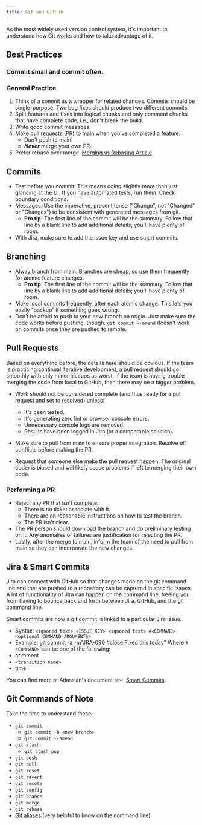 ```yaml
---
title: Git and GitHub
---
```


As the most widely used version control system, it's important to understand how Git works and how to take advantage of it.

## Best Practices

<h3>Commit small and commit often.</h3>

### General Practice

1. Think of a commit as a wrapper for related changes. Commits should be single-purpose. Two bug fixes should produce two different commits.
2. Split features and fixes into logical chunks and only comment chunks that have complete code, i.e., don't break the build.
3. Write good commit messages.
4. Make pull requests (PR) to main when you’ve completed a feature.
   - Don't push to main!
   - **_Never_** merge your own PR.
5. Prefer rebase over merge. [Merging vs Rebasing Article](https://www.atlassian.com/git/tutorials/merging-vs-rebasing)

## Commits

- Test before you commit. This means doing slightly more than just glancing at the UI. If you have automated tests, run them. Check boundary conditions.
- Messages: Use the imperative, present tense ("Change", not "Changed" or "Changes") to be consistent with generated messages from git.
  - <strong>Pro tip:</strong> The first line of the commit will be the summary. Follow that line by a blank line to add additional details; you'll have plenty of room.
- With Jira, make sure to add the issue key and use smart commits.

## Branching

- Alway branch from main. Branches are cheap, so use them frequently for atomic feature changes.
  - <strong>Pro tip:</strong> The first line of the commit will be the summary. Follow that line by a blank line to add additional details; you'll have plenty of room.
- Make local commits frequently, after each atomic change. This lets you easily “backup” if something goes wrong.
- Don’t be afraid to push to your new branch on origin. Just make sure the code works before pushing, though. `git commit --amend` doesn't work on commits once they are pushed to remote.

## Pull Requests

Based on everything before, the details here should be obvious. If the team is practicing continual iterative development, a pull request should go smoothly with only minor hiccups as worst. If the team is having trouble merging the code from local to GitHub, then there may be a bigger problem.

- Work should not be considered complete (and thus ready for a pull request and set to resolved) unless:

  - It's been tested.
  - It's generating zero lint or browser console errors.
  - Unnecessary console logs are removed.
  - Results have been logged in Jira (or a comparable solution).

- Make sure to pull from main to ensure proper integration. Resolve _all_ conflicts before making the PR.
- Request that someone else make the pull request happen. The original coder is biased and will likely cause problems if left to merging their own code.

### Performing a PR

- Reject any PR that isn't complete:
  - There is no ticket associate with it.
  - There are on reasonable instructions on how to test the branch.
  - The PR isn't clear.
- The PR person should download the branch and do preliminary testing on it. Any anomalies or failures are justification for rejecting the PR.
- Lastly, after the merge to main, inform the team of the need to pull from main so they can incorporate the new changes.

## Jira & Smart Commits

Jira can connect with GitHub so that changes made on the git command line and that are pushed to a repository can be captured in specific issues. A lot of functionality of Jira can happen on the command line, freeing you from having to bounce back and forth between Jira, GitHub, and the git command line.

Smart commits are how a git commit is linked to a particular Jira issue.

- Syntax: `<ignored text> <ISSUE_KEY> <ignored text> #<COMMAND> <optional COMMAND_ARGUMENTS>`
- Example: git commit -a -m"JRA-090 #close Fixed this today"
  Where `#<COMMAND>` can be one of the following:
- comment
- `<transition name>`
- time

You can find more at Atlassian's document site: [Smart Commits](https://confluence.atlassian.com/fisheye/using-smart-commits-960155400.html).

## Git Commands of Note

Take the time to understand these:

- `git commit`
  - `git commit -b <new branch>`
  - `git commit --amend`
- `git stash`
  - `git stash pop`
- `git push`
- `git pull`
- `git reset`
- `git revert`
- `git remote`
- `git config`
- `git branch`
- `git merge`
- `git rebase`
- [Git aliases](https://git-scm.com/book/en/v2/Git-Basics-Git-Aliases) (very helpful to know on the command line)
